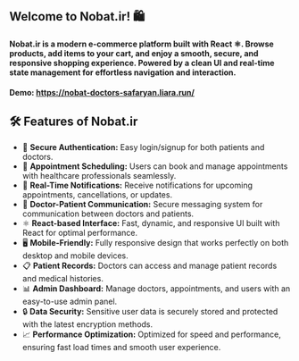 <h2 align="left">Welcome to Nobat.ir! 🛍️</h2>

<h4 align="left">
Nobat.ir is a modern e-commerce platform built with React ⚛️. Browse products, add items to your cart, and enjoy a smooth, secure, and responsive shopping experience. Powered by a clean UI and real-time state management for effortless navigation and interaction.
</h4>

<strong> Demo: https://nobat-doctors-safaryan.liara.run/ </strong>
<br />

<p>

<h2 align="left">🛠️ Features of Nobat.ir</h2>

<ul>
  <li>🔐 <strong>Secure Authentication:</strong> Easy login/signup for both patients and doctors.</li>
  <li>📅 <strong>Appointment Scheduling:</strong> Users can book and manage appointments with healthcare professionals seamlessly.</li>
  <li>🔔 <strong>Real-Time Notifications:</strong> Receive notifications for upcoming appointments, cancellations, or updates.</li>
  <li>💬 <strong>Doctor-Patient Communication:</strong> Secure messaging system for communication between doctors and patients.</li>
  <li>⚛️ <strong>React-based Interface:</strong> Fast, dynamic, and responsive UI built with React for optimal performance.</li>
  <li>🖥️ <strong>Mobile-Friendly:</strong> Fully responsive design that works perfectly on both desktop and mobile devices.</li>
  <li>📋 <strong>Patient Records:</strong> Doctors can access and manage patient records and medical histories.</li>
  <li>📊 <strong>Admin Dashboard:</strong> Manage doctors, appointments, and users with an easy-to-use admin panel.</li>
  <li>🔒 <strong>Data Security:</strong> Sensitive user data is securely stored and protected with the latest encryption methods.</li>
  <li>📈 <strong>Performance Optimization:</strong> Optimized for speed and performance, ensuring fast load times and smooth user experience.</li>
</ul>

</p>
